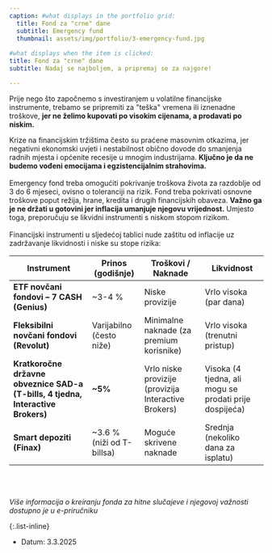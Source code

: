 ```yaml
---
caption: #what displays in the portfolio grid:
  title: Fond za "crne" dane
  subtitle: Emergency fund
  thumbnail: assets/img/portfolio/3-emergency-fund.jpg
  
#what displays when the item is clicked:
title: Fond za "crne" dane
subtitle: Nadaj se najboljem, a pripremaj se za najgore!

---
```

Prije nego što započnemo s investiranjem u volatilne financijske instrumente, trebamo se pripremiti za \"teška\" vremena ili iznenadne troškove, **jer ne želimo kupovati po visokim cijenama, a prodavati po niskim.**

Krize na financijskim tržištima često su praćene masovnim otkazima, jer negativni ekonomski uvjeti i nestabilnost obično dovode do smanjenja radnih mjesta i općenite recesije u mnogim industrijama.
**Ključno je da ne budemo vođeni emocijama i egzistencijalnim strahovima.**
<br><br>
Emergency fond treba omogućiti pokrivanje troškova života za razdoblje od 3 do 6 mjeseci, ovisno o toleranciji na rizik.
Fond treba pokrivati osnovne troškove poput režija, hrane, kredita i drugih financijskih obaveza.
**Važno ga je ne držati u gotovini jer inflacija umanjuje njegovu vrijednost.**
Umjesto toga, preporučuju se likvidni instrumenti s niskom stopom rizikom.
<br><br>Financijski instrumenti u sljedećoj tablici nude zaštitu od inflacije uz zadržavanje likvidnosti i niske su stope rizika:

| Instrument                                                | Prinos (godišnje)        | Troškovi / Naknade                               | Likvidnost                                         |
|----------------------------------------------------------|--------------------------|-------------------------------------------------|----------------------------------------------------|
| **ETF novčani fondovi – 7 CASH (Genius)**                | ~3-4 %                   | Niske provizije                                 | Vrlo visoka (par dana)                            |
| **Fleksibilni novčani fondovi (Revolut)**                | Varijabilno (često niže) | Minimalne naknade (za premium korisnike)       | Vrlo visoka (trenutni pristup)                   |
| **Kratkoročne državne obveznice SAD-a (T-bills, 4 tjedna, Interactive Brokers)** | **~5%**                      | Vrlo niske provizije (provizija Interactive Brokers) | Visoka (4 tjedna, ali mogu se prodati prije dospijeća) |
| **Smart depoziti (Finax)**                               | ~3.6 % <br>(niži od T-billsa) | Moguće skrivene naknade                         | Srednja (nekoliko dana za isplatu)               |

<br><br>

*Više informacija o kreiranju fonda za hitne slučajeve i njegovoj važnosti dostupno je u e-priručniku*

{:.list-inline} 
- Datum: 3.3.2025

<!-- MathJax support -->
<script type="text/javascript" async
  src="https://cdnjs.cloudflare.com/ajax/libs/mathjax/2.7.7/MathJax.js?config=TeX-MML-AM_CHTML">
</script>
